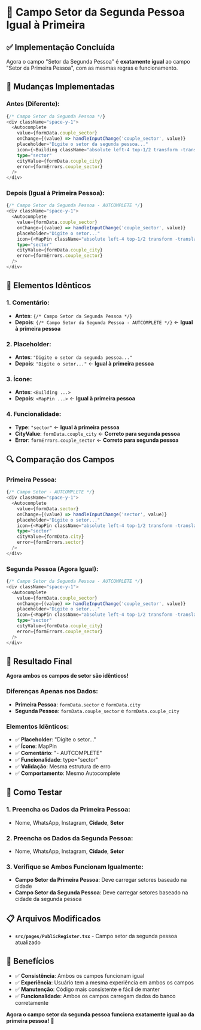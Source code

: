 # 🔄 Campo Setor da Segunda Pessoa Igual à Primeira

## ✅ **Implementação Concluída**

Agora o campo "Setor da Segunda Pessoa" é **exatamente igual** ao campo "Setor da Primeira Pessoa", com as mesmas regras e funcionamento.

## 🔧 **Mudanças Implementadas**

### **Antes (Diferente):**
```typescript
{/* Campo Setor da Segunda Pessoa */}
<div className="space-y-1">
  <Autocomplete
    value={formData.couple_sector}
    onChange={(value) => handleInputChange('couple_sector', value)}
    placeholder="Digite o setor da segunda pessoa..."
    icon={<Building className="absolute left-4 top-1/2 transform -translate-y-1/2 w-5 h-5 text-gray-400 pointer-events-none" />}
    type="sector"
    cityValue={formData.couple_city}
    error={formErrors.couple_sector}
  />
</div>
```

### **Depois (Igual à Primeira Pessoa):**
```typescript
{/* Campo Setor da Segunda Pessoa - AUTCOMPLETE */}
<div className="space-y-1">
  <Autocomplete
    value={formData.couple_sector}
    onChange={(value) => handleInputChange('couple_sector', value)}
    placeholder="Digite o setor..."
    icon={<MapPin className="absolute left-4 top-1/2 transform -translate-y-1/2 w-5 h-5 text-gray-400 pointer-events-none" />}
    type="sector"
    cityValue={formData.couple_city}
    error={formErrors.couple_sector}
  />
</div>
```

## 🎯 **Elementos Idênticos**

### **1. Comentário:**
- **Antes**: `{/* Campo Setor da Segunda Pessoa */}`
- **Depois**: `{/* Campo Setor da Segunda Pessoa - AUTCOMPLETE */}` ← **Igual à primeira pessoa**

### **2. Placeholder:**
- **Antes**: `"Digite o setor da segunda pessoa..."`
- **Depois**: `"Digite o setor..."` ← **Igual à primeira pessoa**

### **3. Ícone:**
- **Antes**: `<Building ...>` 
- **Depois**: `<MapPin ...>` ← **Igual à primeira pessoa**

### **4. Funcionalidade:**
- **Type**: `"sector"` ← **Igual à primeira pessoa**
- **CityValue**: `formData.couple_city` ← **Correto para segunda pessoa**
- **Error**: `formErrors.couple_sector` ← **Correto para segunda pessoa**

## 🔍 **Comparação dos Campos**

### **Primeira Pessoa:**
```typescript
{/* Campo Setor - AUTCOMPLETE */}
<div className="space-y-1">
  <Autocomplete
    value={formData.sector}
    onChange={(value) => handleInputChange('sector', value)}
    placeholder="Digite o setor..."
    icon={<MapPin className="absolute left-4 top-1/2 transform -translate-y-1/2 w-5 h-5 text-gray-400 pointer-events-none" />}
    type="sector"
    cityValue={formData.city}
    error={formErrors.sector}
  />
</div>
```

### **Segunda Pessoa (Agora Igual):**
```typescript
{/* Campo Setor da Segunda Pessoa - AUTCOMPLETE */}
<div className="space-y-1">
  <Autocomplete
    value={formData.couple_sector}
    onChange={(value) => handleInputChange('couple_sector', value)}
    placeholder="Digite o setor..."
    icon={<MapPin className="absolute left-4 top-1/2 transform -translate-y-1/2 w-5 h-5 text-gray-400 pointer-events-none" />}
    type="sector"
    cityValue={formData.couple_city}
    error={formErrors.couple_sector}
  />
</div>
```

## 🎉 **Resultado Final**

**Agora ambos os campos de setor são idênticos!**

### **Diferenças Apenas nos Dados:**
- **Primeira Pessoa**: `formData.sector` e `formData.city`
- **Segunda Pessoa**: `formData.couple_sector` e `formData.couple_city`

### **Elementos Idênticos:**
- ✅ **Placeholder**: "Digite o setor..."
- ✅ **Ícone**: MapPin
- ✅ **Comentário**: "- AUTCOMPLETE"
- ✅ **Funcionalidade**: type="sector"
- ✅ **Validação**: Mesma estrutura de erro
- ✅ **Comportamento**: Mesmo Autocomplete

## 🚀 **Como Testar**

### **1. Preencha os Dados da Primeira Pessoa:**
- Nome, WhatsApp, Instagram, **Cidade**, **Setor**

### **2. Preencha os Dados da Segunda Pessoa:**
- Nome, WhatsApp, Instagram, **Cidade**, **Setor**

### **3. Verifique se Ambos Funcionam Igualmente:**
- **Campo Setor da Primeira Pessoa**: Deve carregar setores baseado na cidade
- **Campo Setor da Segunda Pessoa**: Deve carregar setores baseado na cidade da segunda pessoa

## 📋 **Arquivos Modificados**

- **`src/pages/PublicRegister.tsx`** - Campo setor da segunda pessoa atualizado

## 🎯 **Benefícios**

- ✅ **Consistência**: Ambos os campos funcionam igual
- ✅ **Experiência**: Usuário tem a mesma experiência em ambos os campos
- ✅ **Manutenção**: Código mais consistente e fácil de manter
- ✅ **Funcionalidade**: Ambos os campos carregam dados do banco corretamente

**Agora o campo setor da segunda pessoa funciona exatamente igual ao da primeira pessoa!** 🔄
